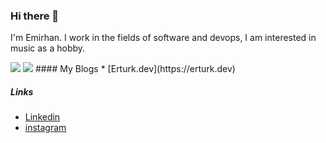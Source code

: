 ### Hi there 👋
I'm Emirhan. I work in the fields of software and devops, I am interested in music as a hobby.

<img src="https://github-readme-stats.vercel.app/api/top-langs/?username=emirhanerturkx&layout=compact&theme=merko">
<img src="https://github-readme-stats.vercel.app/api?username=emirhanerturkx&show_icons=true&theme=radical">
#### My Blogs
* [Erturk.dev](https://erturk.dev)


##### Links
* [Linkedin](https://www.linkedin.com/in/emirhan-erturk/)
* [instagram](https://instagram/eemirhan.erturk/)
